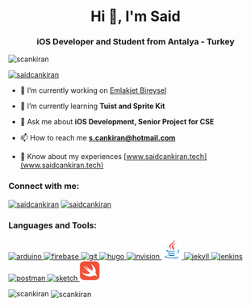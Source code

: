 
<h1 align="center">Hi 👋, I'm Said</h1>  
<h3 align="center">iOS Developer and Student from Antalya - Turkey</h3>  
  
<p align="left"> <img src="https://komarev.com/ghpvc/?username=scankiran&label=Profile%20views&color=0e75b6&style=flat" alt="scankiran" /> </p>  
  
<p align="left"> <a href="https://twitter.com/saidcankiran" target="blank"><img src="https://img.shields.io/twitter/follow/saidcankiran?logo=twitter&style=for-the-badge" alt="saidcankiran" /></a> </p>  
  
- 🔭 I’m currently working on [Emlakjet Bireysel](www.emlakjet.com)  
  
- 🌱 I’m currently learning **Tuist and Sprite Kit**  
  
- 💬 Ask me about **iOS Development, Senior Project for CSE**  
  
- 📫 How to reach me **s.cankiran@hotmail.com**  
  
- 📄 Know about my experiences [www.saidcankiran.tech](www.saidcankiran.tech)  
  
<h3 align="left">Connect with me:</h3>  
<p align="left">  
<a href="https://twitter.com/saidcankiran" target="blank"><img align="center" src="https://raw.githubusercontent.com/rahuldkjain/github-profile-readme-generator/master/src/images/icons/Social/twitter.svg" alt="saidcankiran" height="30" width="40" /></a>  
<a href="https://linkedin.com/in/saidcankiran" target="blank"><img align="center" src="https://raw.githubusercontent.com/rahuldkjain/github-profile-readme-generator/master/src/images/icons/Social/linked-in-alt.svg" alt="saidcankiran" height="30" width="40" /></a>  
</p>  
  
<h3 align="left">Languages and Tools:</h3>  
<p align="left"> <a href="https://www.arduino.cc/" target="_blank" rel="noreferrer"> <img src="https://cdn.worldvectorlogo.com/logos/arduino-1.svg" alt="arduino" width="40" height="40"/> </a> <a href="https://firebase.google.com/" target="_blank" rel="noreferrer"> <img src="https://www.vectorlogo.zone/logos/firebase/firebase-icon.svg" alt="firebase" width="40" height="40"/> </a> <a href="https://git-scm.com/" target="_blank" rel="noreferrer"> <img src="https://www.vectorlogo.zone/logos/git-scm/git-scm-icon.svg" alt="git" width="40" height="40"/> </a> <a href="https://gohugo.io/" target="_blank" rel="noreferrer"> <img src="https://api.iconify.design/logos-hugo.svg" alt="hugo" width="40" height="40"/> </a> <a href="https://www.invisionapp.com/" target="_blank" rel="noreferrer"> <img src="https://www.vectorlogo.zone/logos/invisionapp/invisionapp-icon.svg" alt="invision" width="40" height="40"/> </a> <a href="https://www.java.com" target="_blank" rel="noreferrer"> <img src="https://raw.githubusercontent.com/devicons/devicon/master/icons/java/java-original.svg" alt="java" width="40" height="40"/> </a> <a href="https://jekyllrb.com/" target="_blank" rel="noreferrer"> <img src="https://www.vectorlogo.zone/logos/jekyllrb/jekyllrb-icon.svg" alt="jekyll" width="40" height="40"/> </a> <a href="https://www.jenkins.io" target="_blank" rel="noreferrer"> <img src="https://www.vectorlogo.zone/logos/jenkins/jenkins-icon.svg" alt="jenkins" width="40" height="40"/> </a> <a href="https://postman.com" target="_blank" rel="noreferrer"> <img src="https://www.vectorlogo.zone/logos/getpostman/getpostman-icon.svg" alt="postman" width="40" height="40"/> </a> <a href="https://www.sketch.com/" target="_blank" rel="noreferrer"> <img src="https://www.vectorlogo.zone/logos/sketchapp/sketchapp-icon.svg" alt="sketch" width="40" height="40"/> </a> <a href="https://developer.apple.com/swift/" target="_blank" rel="noreferrer"> <img src="https://raw.githubusercontent.com/devicons/devicon/master/icons/swift/swift-original.svg" alt="swift" width="40" height="40"/> </a> </p>  
  
<p><img align="left" src="https://github-readme-stats.vercel.app/api/top-langs?username=scankiran&show_icons=true&locale=en&layout=compact" alt="scankiran" /></p>  
  
<p>&nbsp;<img align="center" src="https://github-readme-stats.vercel.app/api?username=scankiran&show_icons=true&locale=en" alt="scankiran" /></p>
